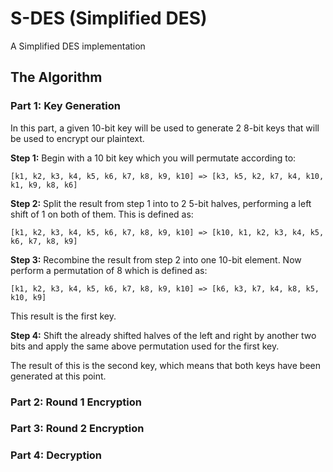 # S-DES (Simplified DES)
A Simplified DES implementation

## **The Algorithm**

### **Part 1: Key Generation**
In this part, a given 10-bit key will be used to generate 2 8-bit keys that will be used to encrypt our plaintext.

**Step 1:**</b> Begin with a 10 bit key which you will permutate according to:

```
[k1, k2, k3, k4, k5, k6, k7, k8, k9, k10] => [k3, k5, k2, k7, k4, k10, k1, k9, k8, k6]
``` 

**Step 2:** Split the result from step 1 into to 2 5-bit halves, performing a left shift of 1 on both of them. This is defined as:

```
[k1, k2, k3, k4, k5, k6, k7, k8, k9, k10] => [k10, k1, k2, k3, k4, k5, k6, k7, k8, k9]
``` 

**Step 3:** Recombine the result from step 2 into one 10-bit element. Now perform a permutation of 8 which is defined as: 

```
[k1, k2, k3, k4, k5, k6, k7, k8, k9, k10] => [k6, k3, k7, k4, k8, k5, k10, k9]
``` 

This result is the first key.

**Step 4:** Shift the already shifted halves of the left and right by another two bits and apply the same above permutation used for the first key.

The result of this is the second key, which means that both keys have been generated at this point.

### Part 2: Round 1 Encryption



### Part 3: Round 2 Encryption

### Part 4: Decryption